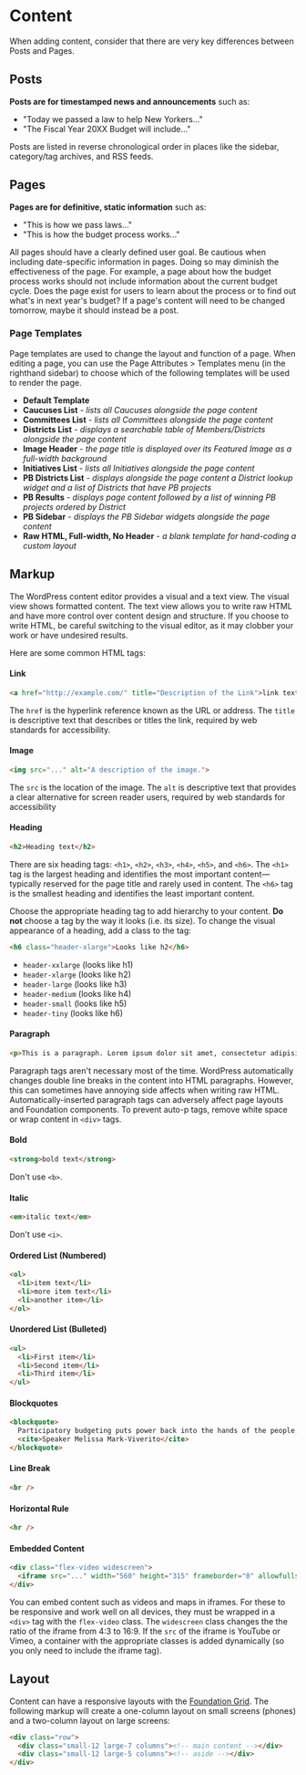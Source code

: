 # Content

When adding content, consider that there are very key differences between Posts and Pages.

## Posts

**Posts are for timestamped news and announcements** such as:
* "Today we passed a law to help New Yorkers..."
* "The Fiscal Year 20XX Budget will include..."

Posts are listed in reverse chronological order in places like the sidebar, category/tag archives, and RSS feeds.

## Pages

**Pages are for definitive, static information** such as:
* "This is how we pass laws..."
* "This is how the budget process works..."

All pages should have a clearly defined user goal. Be cautious when including date-specific information in pages. Doing so may diminish the effectiveness of the page. For example, a page about how the budget process works should not include information about the current budget cycle. Does the page exist for users to learn about the process or to find out what's in next year's budget? If a page's content will need to be changed tomorrow, maybe it should instead be a post.

### Page Templates

Page templates are used to change the layout and function of a page. When editing a page, you can use the Page Attributes > Templates menu (in the righthand sidebar) to choose which of the following templates will be used to render the page.

* **Default Template**
* **Caucuses List** - _lists all Caucuses alongside the page content_
* **Committees List** - _lists all Committees alongside the page content_
* **Districts List** - _displays a searchable table of Members/Districts alongside the page content_
* **Image Header** - _the page title is displayed over its Featured Image as a full-width background_
* **Initiatives List** - _lists all Initiatives alongside the page content_
* **PB Districts List** - _displays alongside the page content a District lookup widget and a list of Districts that have PB projects_
* **PB Results** - _displays page content followed by a list of winning PB projects ordered by District_
* **PB Sidebar** - _displays the PB Sidebar widgets alongside the page content_
* **Raw HTML, Full-width, No Header** - _a blank template for hand-coding a custom layout_

## Markup

The WordPress content editor provides a visual and a text view. The visual view shows formatted content. The text view allows you to write raw HTML and have more control over content design and structure. If you choose to write HTML, be careful switching to the visual editor, as it may clobber your work or have undesired results.

Here are some common HTML tags:

#### Link
```html
<a href="http://example.com/" title="Description of the Link">link text</a>
```
The `href` is the hyperlink reference known as the URL or address. The `title` is descriptive text that describes or titles the link, required by web standards for accessibility.

#### Image
```html
<img src="..." alt="A description of the image.">
```
The `src` is the location of the image. The `alt` is descriptive text that provides a clear alternative for screen reader users, required by web standards for accessibility

#### Heading
```html
<h2>Heading text</h2>
```
There are six heading tags: `<h1>`, `<h2>`, `<h3>`, `<h4>`, `<h5>`, and `<h6>`. The `<h1>` tag is the largest heading and identifies the most important content—typically reserved for the page title and rarely used in content. The `<h6>` tag is the smallest heading and identifies the least important content.

Choose the appropriate heading tag to add hierarchy to your content. **Do not** choose a tag by the way it looks (i.e. its size). To change the visual appearance of a heading, add a class to the tag:

```html
<h6 class="header-xlarge">Looks like h2</h6>
```
* `header-xxlarge` (looks like h1)
* `header-xlarge` (looks like h2)
* `header-large` (looks like h3)
* `header-medium` (looks like h4)
* `header-small` (looks like h5)
* `header-tiny` (looks like h6)

#### Paragraph
```html
<p>This is a paragraph. Lorem ipsum dolor sit amet, consectetur adipisicing elit. Sed do eiusmod tempor incididunt ut labore et dolore magna aliqua. Ut enim ad minim veniam, quis nostrud exercitation.</p>
```
Paragraph tags aren't necessary most of the time. WordPress automatically changes double line breaks in the content into HTML paragraphs. However, this can sometimes have annoying side affects when writing raw HTML. Automatically-inserted paragraph tags can adversely affect page layouts and Foundation components. To prevent auto-p tags, remove white space or wrap content in `<div>` tags.

#### Bold
```html
<strong>bold text</strong>
```
Don't use `<b>`.

#### Italic
```html
<em>italic text</em>
```
Don't use `<i>`.

#### Ordered List (Numbered)
```html
<ol>
  <li>item text</li>
  <li>more item text</li>
  <li>another item</li>
</ol>
```

#### Unordered List (Bulleted)
```html
<ul>
  <li>First item</li>
  <li>Second item</li>
  <li>Third item</li>
</ul>
```

#### Blockquotes
```html
<blockquote>
  Participatory budgeting puts power back into the hands of the people.
  <cite>Speaker Melissa Mark-Viverito</cite>
</blockquote>
```

#### Line Break
```html
<br />
```

#### Horizontal Rule
```html
<hr />
```

#### Embedded Content
```html
<div class="flex-video widescreen">
  <iframe src="..." width="560" height="315" frameborder="0" allowfullscreen></iframe>
</div>
```
You can embed content such as videos and maps in iframes. For these to be responsive and work well on all devices, they must be wrapped in a `<div>` tag with the `flex-video` class. The `widescreen` class changes the the ratio of the iframe from 4:3 to 16:9. If the `src` of the iframe is YouTube or Vimeo, a container with the appropriate classes is added dynamically (so you only need to include the iframe tag).

## Layout

Content can have a responsive layouts with the [Foundation Grid](http://foundation.zurb.com/sites/docs/grid.html). The following markup will create a one-column layout on small screens (phones) and a two-column layout on large screens:
```html
<div class="row">
  <div class="small-12 large-7 columns"><!-- main content --></div>
  <div class="small-12 large-5 columns"><!-- aside --></div>
</div>
```
